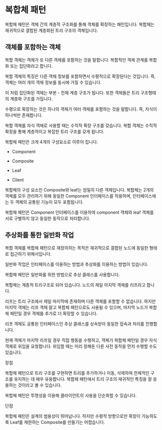 # 복합체 패턴

복합체 패턴은 객체 간의 계층적 구조화를 통해 객체를 확장하는 패턴입니다. 복합체는 재귀적으로 결합된 계층화된 트리 구조의 객체입니다.

## 객체를 포함하는 객체
복합 객체는 객체가 또 다른 객체를 포함하는 것을 말합니다. 복합적인 객체 관계를 복합화 또는 집단화라고 합니다.

복합 객체의 특징은 다른 객체 정보를 포함하면서 수평적으로 확장된다는 것입니다. 즉, 객체는 여러 개의 객체 정보를 동시에 가질 수 있습니다.


이 처럼 집단화된 객체는 부분 - 전체 계층 구조가 됩니다. 또한 객체들은 트리 구조형태의 계층화 구조를 가집니다.


수평으로 확장하는 것은 하나의 객체가 여러 객체를 포함하는 것을 말합니다. 즉, 자식이 하나씩만 존재합니다.
 

복합 객체를 자식 객체로 사용할 때는 수직적 확장 구조를 갖습니다. 복합 객체는 수직적 확장을 통해 계층적이고 복잡한 트리 구조를 갖게 됩니다.


복합체 패턴은 크게 4개의 구성요소로 이루어 집니다.

- Component

- Composite

- Leaf

- Client

복합체의 구성 요소인 Composite와 leaf는 엄밀히 다른 객체입니다. 복합체는 2개의 객체를 모두 관리하기 위해 동일한 Component 인터페이스를 적용하며, 인터페이스에는 두 객체의 공통된 기능이 모두 포함됩니다.
 

복합체 패턴은 Component 인터페이스를 이용하여 component 객체와 leaf 객체를 서로 구별하지 않고 동일한 동작으로 처리합니다.

## 추상화를 통한 일반화 작업
복합 객체를 복합체 패턴으로 재정의하는 목적은 재귀적으로 결합된 노드에 동일한 형태로 접근하기 위해서입니다.

일반화 작업은 인터페이스를 이용하는 방법과 추상화를 이용하는 방법이 있습니다.

복합체 패턴은 일반화를 위한 방법으로 추상 클래스를 사용합니다.

복합체는 계층적 트리구조로 되어 있습니다. 노드의 제일 마지막 객체를 리프라고 합니다.

리프는 트리 구조에서 제일 마지막에 존재하며 다른 객체를 포함할 수 없습니다. 하지만 마지막 객체는 리프 객체 말고 복합체 패턴으로도 사용될 수 있으며, 마지막 노드가 복합체 패턴일 경우 객체를 추가로 더 확장할 수 있습니다.

리프 객체도 공통된 인터페이스인 추상 클래스를 상속받아 동일한 접속과 처리를 진행합니다.


현재 객체가 마지막 리프일 경우 직접 행동을 수행하고, 객체가 복합체 패턴일 경우 자식 객체로 위임을 요청합니다. 위임할 때는 미리 정해둔 다른 사전 동작을 먼저 수행할 수도 있습니다.

 

장점

복합체 패턴으로 트리 구조를 구현하면 트리를 추가하거나 이동, 삭제하여 전체적인 구조를 유지하는 데 매우 유용합니다. 복합체 패턴에서 트리 구조의 재귀적인 특징을 잘 응용하는 것이라고 볼 수 있습니다.

복합체 패턴은 투명성을 이용해 클라이언트의 사용을 단순화할 수 있습니다. 

 

단점

복합체 패턴은 설계의 범용성이 뛰어납니다. 하지만 수평적 방향으로만 확장이 가능하도록 Leaf를 제한하는 Composite를 만들기는 어렵습니다.
